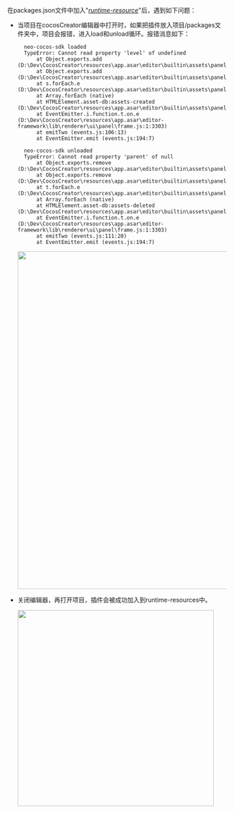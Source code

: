 在packages.json文件中加入"*[runtime-resource](https://github.com/taomo-eo/neo-cocos-sdk/blob/95f11afd7383ba5087efecf6230ade7cb85a5639/neo-cocos-sdk_0.0.2/package.json#L16)*"后，遇到如下问题：

- 当项目在cocosCreator编辑器中打开时，如果把插件放入项目/packages文件夹中，项目会报错，进入load和unload循环。报错消息如下：

        
        neo-cocos-sdk loaded
        TypeError: Cannot read property 'level' of undefined
            at Object.exports.add (D:\Dev\CocosCreator\resources\app.asar\editor\builtin\assets\panel\utils\cache.js:1:1717)
            at Object.exports.add (D:\Dev\CocosCreator\resources\app.asar\editor\builtin\assets\panel\utils\operation.js:1:2810)
            at s.forEach.e (D:\Dev\CocosCreator\resources\app.asar\editor\builtin\assets\panel\index.js:1:3340)
            at Array.forEach (native)
            at HTMLElement.asset-db:assets-created (D:\Dev\CocosCreator\resources\app.asar\editor\builtin\assets\panel\index.js:1:3177)
            at EventEmitter.i.function.t.on.e (D:\Dev\CocosCreator\resources\app.asar\editor-framework\lib\renderer\ui\panel\frame.js:1:3303)
            at emitTwo (events.js:106:13)
            at EventEmitter.emit (events.js:194:7)

        neo-cocos-sdk unloaded
        TypeError: Cannot read property 'parent' of null
            at Object.exports.remove (D:\Dev\CocosCreator\resources\app.asar\editor\builtin\assets\panel\utils\cache.js:1:1888)
            at Object.exports.remove (D:\Dev\CocosCreator\resources\app.asar\editor\builtin\assets\panel\utils\operation.js:1:2749)
            at t.forEach.e (D:\Dev\CocosCreator\resources\app.asar\editor\builtin\assets\panel\index.js:1:4240)
            at Array.forEach (native)
            at HTMLElement.asset-db:assets-deleted (D:\Dev\CocosCreator\resources\app.asar\editor\builtin\assets\panel\index.js:1:4226)
            at EventEmitter.i.function.t.on.e (D:\Dev\CocosCreator\resources\app.asar\editor-framework\lib\renderer\ui\panel\frame.js:1:3303)
            at emitTwo (events.js:111:20)
            at EventEmitter.emit (events.js:194:7)

    <img src="https://raw.githubusercontent.com/taomo-eo/neo-cocos-sdk/blob/error-branch/_img/1_error.png" width=775>

- 关闭编辑器，再打开项目，插件会被成功加入到runtime-resources中。
  
  <img src="https://raw.githubusercontent.com/taomo-eo/neo-cocos-sdk/blob/error-branch/_img/2_relaunched.png" width=450>